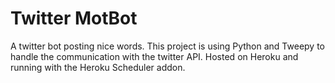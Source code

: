 # Twitter MotBot

A twitter bot posting nice words.
This project is using Python and Tweepy to handle the communication with the twitter API.
Hosted on Heroku and running with the Heroku Scheduler addon.